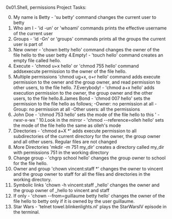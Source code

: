 0x01.Shell, permissions Project Tasks:

0. My name is Betty - 'su betty' command changes the current user to betty
1. Who am I - 'id -un' or 'whoami' commands prints the effective username of the current user
2. Groups - 'id -Gn' or 'groups' commands prints all the groups the current user is part of
3. New owner - 'chown betty hello' command changes the owner of the file hello to the user betty
4.Empty! - 'touch hello' command creates an empty file called hello.
5. Execute - 'chmod u+x hello' or 'chmod 755 hello' command addsexecute permission to the owner of the file hello.
6. Multiple permissions 'chmod ug+x, o+r hello' command adds execute permission to the owner and the group owner, and read permission to other users, to the file hello.
7.Everybody! - 'chmod a+x hello' adds execution permission to the owner, the group owner and the other users, to the file hello.8.James Bond - 'chmod 007 hello' sets the permission to the file hello as follows;
-Owner: no permission at all
-Group: no permission at all
-Other users: all the permissions
9. John Doe - 'chmod 753 hello' sets the mode of the file hello to this ' -rwxr-x-wx '
10.Look in the mirror - 'chmod --reference=olleh hello' sets the mode of the file hello the same as olleh's mode
11. Directories - 'chmod a+X *' adds execute permission to all subdirectories of the current directory for the owner, the group owner and all other users. Regular files are not changed
12. More Directories 'mkdir -m 751 my_dir' creates a directory called my_dir with permissions 751 in the working directory
13. Change group - 'chgrp school hello' changes the group owner to school for the file hello.
14. Owner and group 'chown vincent:staff *' changes the owner to vincent and the group owner to staff for all the files and directories in the working directory.
15. Symbolic links 'chown -h vincent:staff _hello' changes the owner and the group owner of _hello to vincent and staff
16. If only - 'chown --from=guillaume betty hello' changes the owner of the file hello to betty only if it is owned by the user guillaume.
17. Star Wars - 'telnet towel.blinkenlights.nl' plays the StarWarsIV episode in the terminal.
